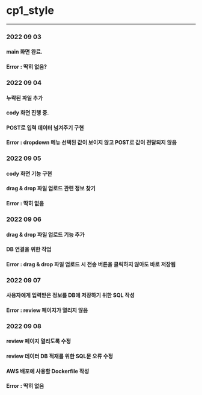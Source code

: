 # cp1_style

---

### 2022 09 03

#### main 화면 완료.

#### Error : 딱히 없음?

### 2022 09 04

#### 누락된 파일 추가

#### cody 화면 진행 중.

#### POST로 입력 데이터 넘겨주기 구현

#### Error : dropdown 메뉴 선택된 값이 보이지 않고 POST로 값이 전달되지 않음

### 2022 09 05

#### cody 화면 기능 구현

#### drag & drop 파일 업로드 관련 정보 찾기

#### Error : 딱히 없음

### 2022 09 06

#### drag & drop 파일 업로드 기능 추가

#### DB 연결을 위한 작업

#### Error : drag & drop 파일 업로드 시 전송 버튼을 클릭하지 않아도 바로 저장됨

### 2022 09 07

#### 사용자에게 입력받은 정보를 DB에 저장하기 위한 SQL 작성

#### Error : review 페이지가 열리지 않음

### 2022 09 08

#### review 페이지 열리도록 수정

#### review 데이터 DB 적재를 위한 SQL문 오류 수정

#### AWS 배포에 사용할 Dockerfile 작성

#### Error : 딱히 없음
